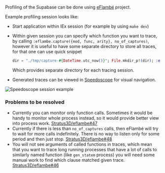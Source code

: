 <!--
SPDX-FileCopyrightText: 2025 Supabase <support@supabase.io>

SPDX-License-Identifier: Apache-2.0
-->

Profiling of the Supabase can be done using [eFlambé][eflambe] project.

Example profiling session looks like:

- Start application within IEx session (for example by using `make dev`)
- Within given session you can specify which function you want to trace, by
  calling `:eflambe.capture({mod, func, arity}, no_of_captures)`, however it is
  useful to have some separate directory to store all traces, for that one can use
  quick snippet

  ```elixir
  dir = "./tmp/capture-#{DateTime.utc_now()}"; File.mkdir_p!(dir); :eflambe.capture({Supavisor.ClientHandler, :handle_event, 4}, 0, [output_directory: dir])
  ```

  Which provides separate directory for each tracing session.
- Generated traces can be viewed in [Speedoscope][] for visual navigation.

![Speedoscope session example](/docs/images/trace-example.png)

### Problems to be resolved

- Currently you can monitor only function calls. Sometimes it would be handy to
  monitor whole process instead, so it would provide better view into process work.
  [Stratus3D/eflambe#47](https://github.com/Stratus3D/eflambe/issues/47)
- Currently if there is less than `no_of_captures` calls, then eFlambé will try
  to wait for more calls indefinitely. There is no way to listen only for some
  period and then just stop. [Stratus3D/eflambe#48](https://github.com/Stratus3D/eflambe/issues/48)
- You will not see arguments of called functions in traces, which mean that you
  want to trace long running processes that have a lot of calls to similarly
  named function (like `gen_statem` process) you will need some manual work to
  find which clause matched given trace. [Stratus3D/eflambe#46](https://github.com/Stratus3D/eflambe/issues/46)

[eflambe]: https://github.com/Stratus3D/eflambe
[Speedoscope]: https://www.speedscope.app/
